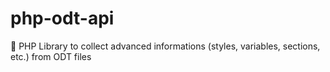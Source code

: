 # php-odt-api
:file_folder: PHP Library to collect advanced informations (styles, variables, sections, etc.) from ODT files

